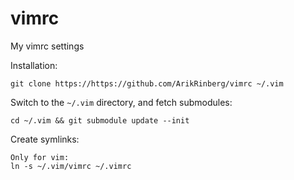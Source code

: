 # vimrc
My vimrc settings

Installation:

    git clone https://https://github.com/ArikRinberg/vimrc ~/.vim

Switch to the `~/.vim` directory, and fetch submodules:

    cd ~/.vim && git submodule update --init

Create symlinks:

    Only for vim:
    ln -s ~/.vim/vimrc ~/.vimrc
